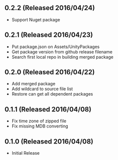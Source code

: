 ## 0.2.2 (Released 2016/04/24)

* Support Nuget package

## 0.2.1 (Released 2016/04/23)

* Put package.json on Assets/UnityPackages
* Get package version from github release filename
* Search first local repo in building merged package

## 0.2.0 (Released 2016/04/22)

* Add merged package
* Add wildcard to source file list
* Restore can get all dependent packages

## 0.1.1 (Released 2016/04/08)

* Fix time zone of zipped file
* Fix missing MDB converting

## 0.1.0 (Released 2016/04/08)

* Initial Release
